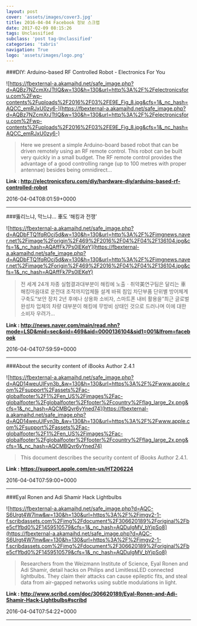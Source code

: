 ```yaml
---
layout: post
cover: 'assets/images/cover3.jpg'
title: 2016-04-04 Facebook 정보 스크랩
date: 2017-02-09 08:15:26
tags: Unclassified
subclass: 'post tag-Unclassified'
categories: 'tabris'
navigation: True
logo: 'assets/images/logo.png'
---
```


###DIY: Arduino-based RF Controlled Robot - Electronics For You

![https://fbexternal-a.akamaihd.net/safe_image.php?d=AQBz7NZcmXrJTtIQ&w=130&h=130&url=http%3A%2F%2Felectronicsforu.com%2Fwp-contents%2Fuploads%2F2016%2F03%2FE9E_Fig_8.jpg&cfs=1&_nc_hash=AQCC_emRJxU0zy6-](https://fbexternal-a.akamaihd.net/safe_image.php?d=AQBz7NZcmXrJTtIQ&w=130&h=130&url=http%3A%2F%2Felectronicsforu.com%2Fwp-contents%2Fuploads%2F2016%2F03%2FE9E_Fig_8.jpg&cfs=1&_nc_hash=AQCC_emRJxU0zy6-)

>Here we present a simple Arduino-board based robot that can be driven remotely using an RF remote control. This robot can be built very quickly in a small budget. The RF remote control provides the advantage of a good controlling range (up to 100 metres with proper antennae) besides being omnidirect…

**Link : <http://electronicsforu.com/diy/hardware-diy/arduino-based-rf-controlled-robot>**

2016-04-04T08:01:59+0000

---

###뚫리느냐, 막느냐... 車도 ‘해킹과 전쟁’

![https://fbexternal-a.akamaihd.net/safe_image.php?d=AQDbFTQ1fqROcj5d&w=130&h=130&url=http%3A%2F%2Fimgnews.naver.net%2Fimage%2Forigin%2F469%2F2016%2F04%2F04%2F136104.jpg&cfs=1&_nc_hash=AQAffFk7Ps0IEKeY](https://fbexternal-a.akamaihd.net/safe_image.php?d=AQDbFTQ1fqROcj5d&w=130&h=130&url=http%3A%2F%2Fimgnews.naver.net%2Fimage%2Forigin%2F469%2F2016%2F04%2F04%2F136104.jpg&cfs=1&_nc_hash=AQAffFk7Ps0IEKeY)

>전 세계 24개 차종 실험결과대부분이 해킹에 노출ㆍ취약美연구팀은 달리는 車 해킹마음대로 운전대 조작까지업체들 설계 바꿔 침입 차단부품 단위별 방어체계 구축도“보안 장치 2년 후에나 상용화 소비자, 스마트폰 내비 활용을”최근 글로벌 완성차 업체의 차량 대부분이 해킹에 무방비 상태인 것으로 드러나며 이에 대한 소비자 우려가...

**Link : <http://news.naver.com/main/read.nhn?mode=LSD&mid=sec&oid=469&aid=0000136104&sid1=001&lfrom=facebook>**

2016-04-04T07:59:59+0000

---

###About the security content of iBooks Author 2.4.1

![https://fbexternal-a.akamaihd.net/safe_image.php?d=AQD14weuUlFyn3b_&w=130&h=130&url=https%3A%2F%2Fwww.apple.com%2Fsupport%2Fassets%2Fac-globalfooter%2F1%2Fen_US%2Fimages%2Fac-globalfooter%2Fglobalfooter%2Ffooter%2Fcountry%2Fflag_large_2x.png&cfs=1&_nc_hash=AQCMBQvr6yYned74](https://fbexternal-a.akamaihd.net/safe_image.php?d=AQD14weuUlFyn3b_&w=130&h=130&url=https%3A%2F%2Fwww.apple.com%2Fsupport%2Fassets%2Fac-globalfooter%2F1%2Fen_US%2Fimages%2Fac-globalfooter%2Fglobalfooter%2Ffooter%2Fcountry%2Fflag_large_2x.png&cfs=1&_nc_hash=AQCMBQvr6yYned74)

>This document describes the security content of iBooks Author 2.4.1.

**Link : <https://support.apple.com/en-us/HT206224>**

2016-04-04T07:59:00+0000

---

###Eyal Ronen and Adi Shamir Hack Lightbulbs

![https://fbexternal-a.akamaihd.net/safe_image.php?d=AQC-S6Urgt4W7lnw&w=130&h=130&url=https%3A%2F%2Fimgv2-1-f.scribdassets.com%2Fimg%2Fdocument%2F306620189%2Foriginal%2Fbe5cf1fbd0%2F1459510579&cfs=1&_nc_hash=AQDuIgMV_bYjpSo8](https://fbexternal-a.akamaihd.net/safe_image.php?d=AQC-S6Urgt4W7lnw&w=130&h=130&url=https%3A%2F%2Fimgv2-1-f.scribdassets.com%2Fimg%2Fdocument%2F306620189%2Foriginal%2Fbe5cf1fbd0%2F1459510579&cfs=1&_nc_hash=AQDuIgMV_bYjpSo8)

>Researchers from the Weizmann Institute of Science, Eyal Ronen and Adi Shamir, detail hacks on Philips and LimitlessLED connected lightbulbs. They claim their attacks can cause epileptic fits, and steal data from air-gapped networks using subtle modulations in light.

**Link : <http://www.scribd.com/doc/306620189/Eyal-Ronen-and-Adi-Shamir-Hack-Lightbulbs#scribd>**

2016-04-04T07:54:22+0000

---

